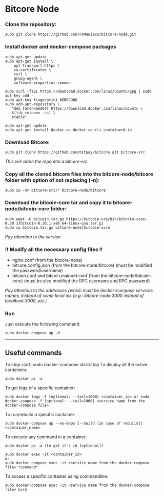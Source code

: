 # Bitcore Node

### Clone the repository:

```
sudo git clone https://github.com/FXManiacs/bitcore-node.git
```

### Install docker and docker-compose packages

```
sudo apt-get update
sudo apt-get install \
    apt-transport-https \
    ca-certificates \
    curl \
    gnupg-agent \
    software-properties-common
	
sudo curl -fsSL https://download.docker.com/linux/ubuntu/gpg | sudo apt-key add -
sudo apt-key fingerprint 0EBFCD88
sudo add-apt-repository \
   "deb [arch=amd64] https://download.docker.com/linux/ubuntu \
   $(lsb_release -cs) \
   stable"
   
sudo apt-get update
sudo apt-get install docker-ce docker-ce-cli containerd.io
```

### Download Bitcore:
```
sudo git clone https://github.com/bitpay/bitcore.git bitcore-src
```
*This will clone the repo into a bitcore-src*

### Copy all the cloned bitcore files into the bitcore-node/bitcore folder with option of not replacing (-n):
```
sudo cp -nr bitcore-src/* bitcore-node/bitcore
```

### Download the bitcoin-core tar and copy it to bitcore-node/bitcoin-core folder:
```
sudo wget -O bitcoin.tar.gz https://bitcoin.org/bin/bitcoin-core-0.20.1/bitcoin-0.20.1-x86_64-linux-gnu.tar.gz
sudo cp bitcoin.tar.gz bitcore-node/bitcoin-core
```
*Pay attention to the version*

### !! Modify all the necessary config files !!

- nginx.conf (from the bitcore-node)
- bitcore.config.json (from the bitcore-node/bitcore) (must be modified the password/username)
- bitcoin.conf and bitcoin.mainnet.conf (from the bitcore-node/bitcoin-core) (must be also modified the RPC username and RPC password)

*Pay attention to the addresses (which must be docker-compose services names, instead of some local ips (e.g.: bitcore-node:3000 instead of localhost:3000, etc.)*

### Run

Just execute the following command:
```
sudo docker-compose up -d
```

---------------------------------------------------------------------------------------------------------------------------------------------------------------------
## Useful commands
To stop start: sudo docker-compose start/stop
To display all the active containers:
```
sudo docker ps -a
```
To get logs of a specific container:
```
sudo docker logs -f [optional: --tail=1000] <container_id> or sudo docker-compose -f [optional: --tail=1000] <service name from the docker-compose file>
```
To run/rebuild a specific container:
```
sudo docker-compose up --no-deps [--build (in case of rebuild)] <container_name>
```
To execute any command in a container:
```
sudo docker ps -a (to get it's id (optional))

sudo docker exec -it <container_id>
or
sudo docker-compose exec -it <service name from the docker-compose file> *command*
```
To access a specific container using commandline:
```
sudo docker-compose exec -it <service name from the docker-compose file> bash
```
